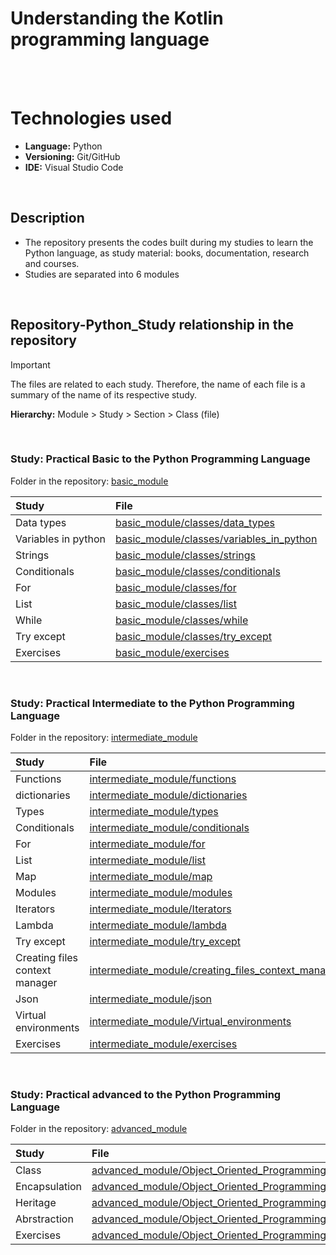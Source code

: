# Understanding the Kotlin programming language

<br>
<br>

# Technologies used

* **Language:** Python
* **Versioning:** Git/GitHub
* **IDE:** Visual Studio Code

<br>

## Description

* The repository presents the codes built during my studies to learn the Python language, as study material: books, documentation, research and courses.
* Studies are separated into 6 modules


<br>

## Repository-Python_Study relationship in the repository

> [!IMPORTANT]
> The files are related to each study. Therefore, the name of each file is a summary of the name of its respective study.

**Hierarchy:** Module > Study > Section > Class (file)

<br>

### Study: Practical Basic to the Python Programming Language
Folder in the repository: [basic_module](https://github.com/daniellimadev/Python_Study/tree/main/basic_module)

| Study                                              | File                                                                                                                                        |
|:---------------------------------------------------|:--------------------------------------------------------------------------------------------------------------------------------------------| 
| Data types                                         | [basic_module/classes/data_types](https://github.com/daniellimadev/Python_Study/tree/main/basic_module/classes/data_types)                  |
| Variables in python                                | [basic_module/classes/variables_in_python](https://github.com/daniellimadev/Python_Study/tree/main/basic_module/classes/variables_in_python)|
| Strings                                            | [basic_module/classes/strings](https://github.com/daniellimadev/Python_Study/tree/main/basic_module/classes/strings)                        |
| Conditionals                                       | [basic_module/classes/conditionals](https://github.com/daniellimadev/Python_Study/tree/main/basic_module/classes/conditionals)              |
| For                                                | [basic_module/classes/for](https://github.com/daniellimadev/Python_Study/tree/main/basic_module/classes/for)                                |
| List                                               | [basic_module/classes/list](https://github.com/daniellimadev/Python_Study/tree/main/basic_module/classes/list)                              |
| While                                              | [basic_module/classes/while](https://github.com/daniellimadev/Python_Study/tree/main/basic_module/classes/while)                            |
| Try except                                         | [basic_module/classes/try_except](https://github.com/daniellimadev/Python_Study/tree/main/basic_module/classes/try_except)                  |
| Exercises                                          | [basic_module/exercises](https://github.com/daniellimadev/Python_Study/tree/main/basic_module/exercises)                                    |

<br>

### Study: Practical Intermediate to the Python Programming Language
Folder in the repository: [intermediate_module](https://github.com/daniellimadev/Python_Study/tree/main/intermediate_module)

| Study                                              | File                                                                                                                                                            |
|:---------------------------------------------------|:----------------------------------------------------------------------------------------------------------------------------------------------------------------| 
| Functions                                          | [intermediate_module/functions](https://github.com/daniellimadev/Python_Study/tree/main/intermediate_module/functions)                                          |
| dictionaries                                       | [intermediate_module/dictionaries](https://github.com/daniellimadev/Python_Study/tree/main/intermediate_module/dictionaries)                                    |
| Types                                              | [intermediate_module/types](https://github.com/daniellimadev/Python_Study/tree/main/intermediate_module/types)                                                  |
| Conditionals                                       | [intermediate_module/conditionals](https://github.com/daniellimadev/Python_Study/tree/main/intermediate_module/conditionals)                                    |
| For                                                | [intermediate_module/for](https://github.com/daniellimadev/Python_Study/tree/main/intermediate_module/for)                                                      |
| List                                               | [intermediate_module/list](https://github.com/daniellimadev/Python_Study/tree/main/intermediate_module/list)                                                    |
| Map                                                | [intermediate_module/map](https://github.com/daniellimadev/Python_Study/tree/main/intermediate_module/map)                                                      |
| Modules                                            | [intermediate_module/modules](https://github.com/daniellimadev/Python_Study/tree/main/intermediate_module/modules)                                              |
| Iterators                                          | [intermediate_module/Iterators](https://github.com/daniellimadev/Python_Study/tree/main/intermediate_module/Iterators)                                          |
| Lambda                                             | [intermediate_module/lambda](https://github.com/daniellimadev/Python_Study/tree/main/intermediate_module/lambda)                                                |
| Try except                                         | [intermediate_module/try_except](https://github.com/daniellimadev/Python_Study/tree/main/intermediate_module/try_except)                                        |
| Creating files context manager                     | [intermediate_module/creating_files_context_manager](https://github.com/daniellimadev/Python_Study/tree/main/intermediate_module/creating_files_context_manager)|
| Json                                               | [intermediate_module/json](https://github.com/daniellimadev/Python_Study/tree/main/intermediate_module/json)                                                    |
| Virtual environments                               | [intermediate_module/Virtual_environments](https://github.com/daniellimadev/Python_Study/tree/main/intermediate_module/Virtual_environments)                    |
| Exercises                                          | [intermediate_module/exercises](https://github.com/daniellimadev/Python_Study/tree/main/intermediate_module/exercises)                                          |

<br>

### Study: Practical advanced to the Python Programming Language
Folder in the repository: [advanced_module](https://github.com/daniellimadev/Python_Study/tree/main/advanced_module)

| Study                                              | File                                                                                                                                                                                                |
|:---------------------------------------------------|:----------------------------------------------------------------------------------------------------------------------------------------------------------------------------------------------------| 
| Class                                              | [advanced_module/Object_Oriented_Programming/class](https://github.com/daniellimadev/Python_Study/tree/main/advanced_module/Object_Oriented_Programming/class)                                      |
| Encapsulation                                      | [advanced_module/Object_Oriented_Programming/encapsulation](https://github.com/daniellimadev/Python_Study/tree/main/advanced_module/Object_Oriented_Programming/encapsulation)                      |
| Heritage                                           | [advanced_module/Object_Oriented_Programming/heritage](https://github.com/daniellimadev/Python_Study/tree/main/advanced_module/Object_Oriented_Programming/heritage)                                |
| Abrstraction                                       | [advanced_module/Object_Oriented_Programming/abstraction](https://github.com/daniellimadev/Python_Study/tree/main/advanced_module/Object_Oriented_Programming/abstraction)                          |
| Exercises                                          | [advanced_module/Object_Oriented_Programming/exercises](https://github.com/daniellimadev/Python_Study/tree/main/advanced_module/Object_Oriented_Programming/exercises)                              |
